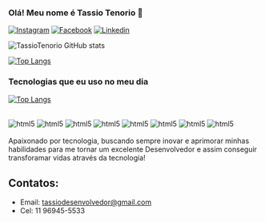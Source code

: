 
### Olá! Meu nome é Tassio Tenorio 🤙

[![Instagram](https://img.shields.io/badge/Instagram-E4405F?style=for-the-badge&logo=instagram&logoColor=white)](https://www.instagram.com/tassiodesenvolvedor/)
[![Facebook](https://img.shields.io/badge/Facebook-1877F2?style=for-the-badge&logo=facebook&logoColor=white)](https://www.facebook.com/profile.php?id=100084245000488)
[![Linkedin](https://img.shields.io/badge/LinkedIn-0077B5?style=for-the-badge&logo=linkedin&logoColor=white)](https://www.linkedin.com/in/tassio-de-souza-856758103/)

![TassioTenorio GitHub stats](https://github-readme-stats.vercel.app/api?username=TassioTenorio&show_icons=true&theme=radical)

[![Top Langs](https://github-readme-stats.vercel.app/api/top-langs/?username=TassioTenorio)](https://github.com/anuraghazra/github-readme-stats)

### Tecnologias que eu uso no meu dia
[![Top Langs](https://github-readme-stats.vercel.app/api/top-langs/?username=anuraghazra)](https://github.com/anuraghazra/github-readme-stats)

<div style="display: inline_block"><br/><img align="center" alt="html5" src="https://img.shields.io/badge/HTML5-E34F26?style=for-the-badge&logo=html5&logoColor=white"
/>
<img align="center" alt="html5" src="https://img.shields.io/badge/Python-3776AB?style=for-the-badge&logo=python&logoColor=white" />
<img align="center" alt="html5" src="https://img.shields.io/badge/CSS3-1572B6?style=for-the-badge&logo=css3&logoColor=white" />
<img align="center" alt="html5" src="https://img.shields.io/badge/JavaScript-F7DF1E?style=for-the-badge&logo=javascript&logoColor=black" />
<img align="center" alt="html5" src="https://img.shields.io/badge/Bootstrap-563D7C?style=for-the-badge&logo=bootstrap&logoColor=white" />
<img align="center" alt="html5" src="https://img.shields.io/badge/PHP-777BB4?style=for-the-badge&logo=php&logoColor=white"/>
<img align="center" alt="html5" src="https://img.shields.io/badge/Laravel-FF2D20?style=for-the-badge&logo=laravel&logoColor=white" />
<img align="center" alt="html5" src="https://img.shields.io/badge/MySQL-00000F?style=for-the-badge&logo=mysql&logoColor=white" />

</div>

</div>
<br/>
Apaixonado por tecnologia, buscando sempre inovar e aprimorar minhas habilidades para me tornar um excelente Desenvolvedor e assim conseguir transforamar vidas através da tecnologia!

## Contatos: 
- Email: tassiodesenvolvedor@gmail.com <br/>
- Cel: 11 96945-5533 <br/>




